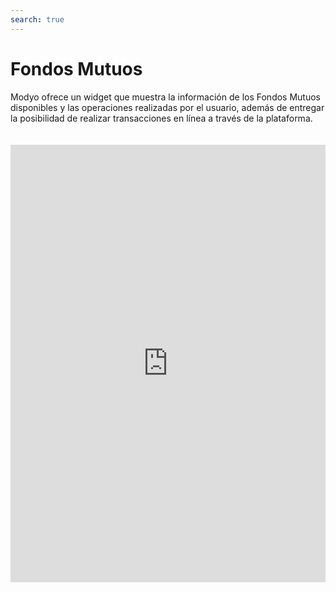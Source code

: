 ```yaml
---
search: true
---
```


# Fondos Mutuos

Modyo ofrece un widget que muestra la información de los Fondos Mutuos disponibles y las operaciones realizadas por el usuario, además de entregar la posibilidad de realizar transacciones en línea a través de la plataforma.

<iframe src="https://widgets-es.modyo.com/inversiones/fondos-mutuos" width="100%" height="700px" frameBorder="0"  style="overflow:auto;margin-top:20px;"/>

| Funcionalidad | Descripción |
| -----| -----|
| Layout de Fondos Mutuos | Muestra el conjunto de los fondos mutuos disponibles. Presenta un listado con las operaciones en tránsito asociadas a los fondos mutuos. Muestra el conjunto de fondos mutuos en los que el cliente tiene sus inversiones y la información de mercado respectiva. Permite cancelar operaciones en tránsito. |
| Información de Mercado | Muestra la información esencial del fondo mutuo seleccionado. Permite Aportar o Rescatar desde el fondo/serie seleccionado. |
| Aporte de Fondo Mutuo | Permite realizar Aportes al fondo mutuo seleccionado, definiendo la cuenta de inversión y el monto que se desea aportar. |
| Rescate de Fondo Mutuo | Permite realizar Rescates de dinero desde el fondo mutuo seleccionado. |